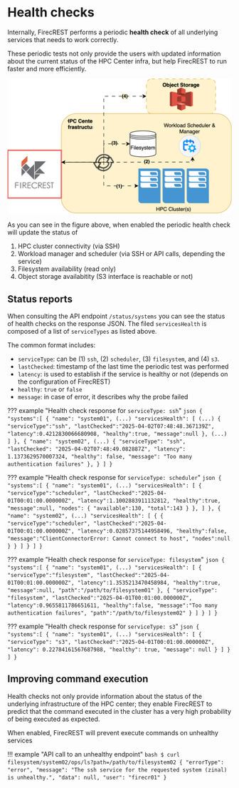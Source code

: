# Health checks

Internally, FirecREST performs a periodic **health check** of all underlying services that needs to work correctly.

These periodic tests not only provide the users with updated information about the current status of the HPC Center infra, but help FirecREST to run faster and more efficiently.

![f7t_health_checks](../../../assets/img/health_checks.svg)

As you can see in the figure above, when enabled the periodic health check will update the status of

1. HPC cluster connectivity (via SSH)
2. Workload manager and scheduler (via SSH or API calls, depending the service)
3. Filesystem availability (read only)
4. Object storage availabitity (S3 interface is reachable or not)

## Status reports

When consulting the API endpoint `/status/systems` you can see the status of health checks on the response JSON. The filed `servicesHealth` is composed of a list of `serviceTypes` as listed above.

The common format includes:

- `serviceType`: can be (1) `ssh`, (2) `scheduler`, (3) `filesystem`, and (4) `s3`.
- `lastChecked`: timestamp of the last time the periodic test was performed
- `latency`: is used to establish if the service is healthy or not (depends on the configuration of FirecREST)
- `healthy`: `true` or `false`
- `message`: in case of error, it describes why the probe failed

??? example "Health check response for `serviceType: ssh`"
    ```json
    {
        "systems":[
            {
                "name": "system01",
                (...)
                "servicesHealth": [
                    (...)
                    {
                        "serviceType":"ssh",
                        "lastChecked":"2025-04-02T07:48:48.367139Z",
                        "latency":0.4212830066680908,
                        "healthy":true,
                        "message":null
                    },
                    (...)
                ]
            },
            {
                "name": "system02",
                (...)
                {
                    "serviceType": "ssh",
                    "lastChecked": "2025-04-02T07:48:49.082887Z",
                    "latency": 1.1373629570007324,
                    "healthy": false,
                    "message": "Too many authentication failures"
                },
            }
        ]
    }
    ```

??? example "Health check response for `serviceType: scheduler`"
    ```json
    {
        "systems":[
            {
                "name": "system01",
                (...)
                "servicesHealth": [
                    {
                        "serviceType":"scheduler",
                        "lastChecked":"2025-04-01T00:01:00.000000Z",
                        "latency":1.1002883911132812,
                        "healthy":true,
                        "message":null,
                        "nodes": {
                            "available":130,
                            "total":143
                        }
                    },
                ]
            },
            {
                "name": "system02",
                (...)
                "servicesHealth": [
                    {
                        {
                            "serviceType":"scheduler",
                            "lastChecked":"2025-04-01T00:01:00.000000Z",
                            "latency":0.02857375144958496,
                            "healthy":false,
                            "message":"ClientConnectorError: Cannot connect to host",
                            "nodes":null
                        }
                    }
                ]
            }
        ]
    }
    ```

??? example "Health check response for `serviceType: filesystem`"
    ```json
    {
        "systems":[
            {
                "name": "system01",
                (...)
                "servicesHealth": [
                    {
                        "serviceType":"filesystem",
                        "lastChecked":"2025-04-01T00:01:00.000000Z",
                        "latency":1.3535213470458984,
                        "healthy":true,
                        "message":null,
                        "path":"/path/to/filesystem01"
                    },
                    {
                        "serviceType": "filesystem",
                        "lastChecked":"2025-04-01T00:01:00.000000Z",
                        "latency":0.9655811786651611,
                        "healthy":false,
                        "message":"Too many authentication failures",
                        "path":"/path/to/filesystem02"
                    }
                ]
            }
        ]
    }
    ```

??? example "Health check response for `serviceType: s3`"
    ```json
    {
        "systems":[
            {
                "name": "system01",
                (...)
                "servicesHealth": [
                    {
                        "serviceType": "s3",
                        "lastChecked":"2025-04-01T00:01:00.000000Z",
                        "latency": 0.22784161567687988,
                        "healthy": true,
                        "message": null
                    }
                ]
            }
        ]
    }
    ```

## Improving command execution

Health checks not only provide information about the status of the underlying infrastructure of the HPC center; they enable FirecREST to predict that the command executed in the cluster has a very high probability of being executed as expected.

When enabled, FirecREST will prevent execute commands on unhealthy services

!!! example "API call to an unhealthy endpoint"
    ```bash
    $ curl filesystem/system02/ops/ls?path=/path/to/filesystem02
    {
        "errorType": "error",
        "message": "The ssh service for the requested system (zinal) is unhealthy.",
        "data": null,
        "user": "firecr01"
    }
    ```

